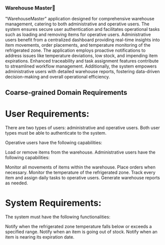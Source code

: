 ### Warehouse Master👋
"WarehouseMaster" application designed for comprehensive warehouse management, catering to both administrative and operative users. The system ensures secure user authentication and facilitates operational tasks such as loading and removing items for operative users. Administrative users benefit from a centralized dashboard providing real-time insights into item movements, order placements, and temperature monitoring of the refrigerated zone. The application employs proactive notifications to address issues like temperature deviations, low stock, and impending item expirations. Enhanced traceability and task assignment features contribute to streamlined workflow management. Additionally, the system empowers administrative users with detailed warehouse reports, fostering data-driven decision-making and overall operational efficiency.

## Coarse-grained Domain Requirements
# User Requirements:

There are two types of users: administrative and operative users. Both user types must be able to authenticate to the system.

Operative users have the following capabilities:

Load or remove items from the warehouse.
Administrative users have the following capabilities:

Monitor all movements of items within the warehouse.
Place orders when necessary.
Monitor the temperature of the refrigerated zone.
Track every item and assign daily tasks to operative users.
Generate warehouse reports as needed.
# System Requirements:

The system must have the following functionalities:

Notify when the refrigerated zone temperature falls below or exceeds a specified range.
Notify when an item is going out of stock.
Notify when an item is nearing its expiration date.


<!--

**Here are some ideas to get you started:**

🙋‍♀️ A short introduction - what is your organization all about?
🌈 Contribution guidelines - how can the community get involved?
👩‍💻 Useful resources - where can the community find your docs? Is there anything else the community should know?
🍿 Fun facts - what does your team eat for breakfast?
🧙 Remember, you can do mighty things with the power of [Markdown](https://docs.github.com/github/writing-on-github/getting-started-with-writing-and-formatting-on-github/basic-writing-and-formatting-syntax)
-->

